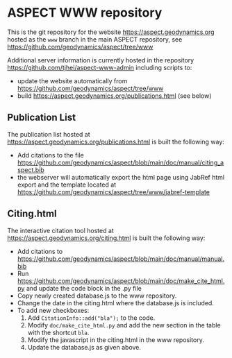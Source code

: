 ASPECT WWW repository
=====================

This is the git repository for the website https://aspect.geodynamics.org
hosted as the ``www`` branch in the main ASPECT repository, see
https://github.com/geodynamics/aspect/tree/www

Additional server information is currently hosted in the repository
https://github.com/tjhei/aspect-www-admin including scripts to:
 - update the website automatically from https://github.com/geodynamics/aspect/tree/www
 - build https://aspect.geodynamics.org/publications.html (see below)


Publication List
----------------

The publication list hosted at https://aspect.geodynamics.org/publications.html is built the following way:
 - Add citations to the file https://github.com/geodynamics/aspect/blob/main/doc/manual/citing_aspect.bib
 - the webserver will automatically export the html page using JabRef html export and the template located at https://github.com/geodynamics/aspect/tree/www/jabref-template


Citing.html
-----------

The interactive citation tool hosted at https://aspect.geodynamics.org/citing.html is built the following way:
- Add citations to https://github.com/geodynamics/aspect/blob/main/doc/manual/manual.bib
- Run https://github.com/geodynamics/aspect/blob/main/doc/make_cite_html.py and update the code block in the .py file
- Copy newly created database.js to the www repository.
- Change the date in the citing.html where the database.js is included.
- To add new checkboxes:
  1. Add ``CitationInfo::add("bla");`` to the code.
  2. Modify ``doc/make_cite_html.py`` and add the new section in the table with the shortcut ``bla``.
  3. Modify the javascript in the citing.html in the www repository.
  5. Update the database.js as given above.
